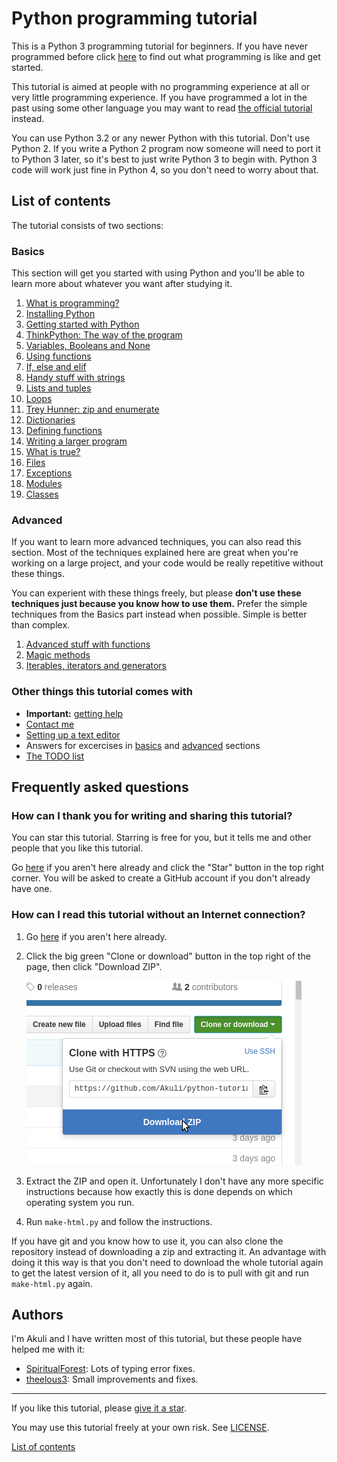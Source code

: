 # Python programming tutorial

This is a Python 3 programming tutorial for beginners. If you have never
programmed before click [here](basics/what-is-programming.md) to find
out what programming is like and get started.

This tutorial is aimed at people with no programming experience at all
or very little programming experience. If you have programmed a lot in
the past using some other language you may want to read [the official
tutorial](https://docs.python.org/3/tutorial/) instead.

You can use Python 3.2 or any newer Python with this tutorial. Don't use
Python 2. If you write a Python 2 program now someone will need to port
it to Python 3 later, so it's best to just write Python 3 to begin with.
Python 3 code will work just fine in Python 4, so you don't need to
worry about that.

## List of contents

The tutorial consists of two sections:

### Basics

This section will get you started with using Python and you'll be able
to learn more about whatever you want after studying it.

1. [What is programming?](basics/what-is-programming.md)
2. [Installing Python](basics/installing-python.md)
3. [Getting started with Python](basics/getting-started.md)
4. [ThinkPython: The way of the program](basics/the-way-of-the-program.md)
5. [Variables, Booleans and None](basics/variables.md)
6. [Using functions](basics/using-functions.md)
7. [If, else and elif](basics/if.md)
8. [Handy stuff with strings](basics/handy-stuff-strings.md)
9. [Lists and tuples](basics/lists-and-tuples.md)
10. [Loops](basics/loops.md)
11. [Trey Hunner: zip and enumerate](basics/trey-hunner-zip-and-enumerate.md)
12. [Dictionaries](basics/dicts.md)
13. [Defining functions](basics/defining-functions.md)
14. [Writing a larger program](basics/larger-program.md)
15. [What is true?](basics/what-is-true.md)
16. [Files](basics/files.md)
17. [Exceptions](basics/exceptions.md)
18. [Modules](basics/modules.md)
19. [Classes](basics/classes.md)

### Advanced

If you want to learn more advanced techniques, you can also read this
section. Most of the techniques explained here are great when you're
working on a large project, and your code would be really repetitive
without these things.

You can experient with these things freely, but please **don't use these
techniques just because you know how to use them.** Prefer the simple
techniques from the Basics part instead when possible. Simple is better
than complex.

1. [Advanced stuff with functions](advanced/functions.md)
2. [Magic methods](advanced/magicmethods.md)
3. [Iterables, iterators and generators](advanced/iters.md)

### Other things this tutorial comes with

- **Important:** [getting help](getting-help.md)
- [Contact me](contact-me.md)
- [Setting up a text editor](editor-setup.md)
- Answers for excercises in [basics](basics/answers.md) and
    [advanced](advanced/answers.md) sections
- [The TODO list](TODO.md)

## Frequently asked questions

### How can I thank you for writing and sharing this tutorial?

You can star this tutorial. Starring is free for you, but it tells me
and other people that you like this tutorial.

Go [here](https://github.com/Akuli/python-tutorial) if you aren't here
already and click the "Star" button in the top right corner. You will be
asked to create a GitHub account if you don't already have one.

### How can I read this tutorial without an Internet connection?

1. Go [here](https://github.com/Akuli/python-tutorial) if you aren't
    here already.
2. Click the big green "Clone or download" button in the top right of
    the page, then click "Download ZIP".

    ![Download ZIP](images/download-me.png)

3. Extract the ZIP and open it. Unfortunately I don't have any more
    specific instructions because how exactly this is done depends on
    which operating system you run.
4. Run `make-html.py` and follow the instructions.

If you have git and you know how to use it, you can also clone the
repository instead of downloading a zip and extracting it. An advantage
with doing it this way is that you don't need to download the whole
tutorial again to get the latest version of it, all you need to do is to
pull with git and run `make-html.py` again.

## Authors

I'm Akuli and I have written most of this tutorial, but these people
have helped me with it:
- [SpiritualForest](https://github.com/SpiritualForest): Lots of typing
    error fixes.
- [theelous3](https://github.com/theelous3): Small improvements and fixes.

***

If you like this tutorial, please [give it a
star](README.md#how-can-i-thank-you-for-writing-and-sharing-this-tutorial).

You may use this tutorial freely at your own risk. See
[LICENSE](LICENSE).

[List of contents](README.md#list-of-contents)
